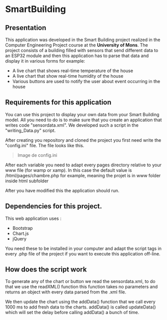# SmartBuilding 
## Presentation
This application was developed in the Smart Building project realized in the Computer Engineering Project course at the **University of Mons**. The project consists of a building filled with sensors that send different data to an ESP32 module and then this application has to parse that data and display it in various forms for example: 
* A live chart that shows real-time temperature of the house
* A live chart that show real-time humidity of the house
* Various buttons are used to notify the user about event occurring in the house
  

## Requirements for this application

You can use this project to display your own data from your Smart Building model. All you need to do is to make sure that you create an application that writes code "sensordata.xml". We developed such a script in the "writing_Data.py" script.

After creating you repository and cloned the project you first need write the "config.ini" file. The file looks like this.
>Image de config.ini

After each variable you need to adapt every pages directory relative to your www file (for wamp or xamp). In this case the default value is /html/pages/chambre.php for example, meaning the projet is in www folder inside html subfolder

After you have modified this the application should run.



## Dependencies for this project.

This web application uses : 
* Bootstrap
* Chart.js
* jQuery

You need these to be installed in your computer and adapt the script tags in every .php file of the project if you want to execute this application off-line. 
 
 ## How does the script work

 To generate any of the chart or button we read the sensordata.xml, to do that we use the readXML() function this function takes no parameters and returns an object with every data parsed from the .xml file.

 We then update the chart using the addData() function that we call every 1000 ms to add fresh data to the charts. addData() is called updateData() which will set the delay before calling addData() a bunch of time.
